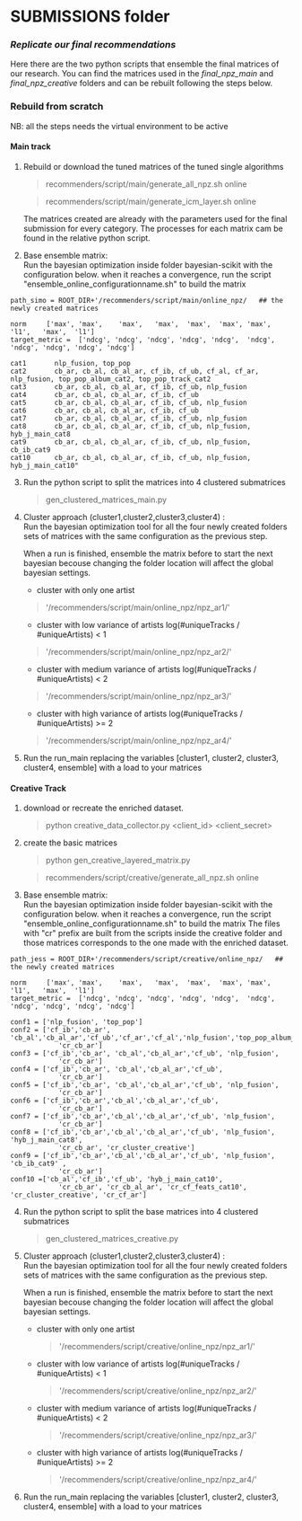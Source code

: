 # SUBMISSIONS folder

### ***Replicate our final recommendations***
 Here there are the two python scripts that ensemble the final matrices of our research.
 You can find the matrices used in the *final_npz_main* and *final_npz_creative* folders and can be rebuilt following the steps below. 
 
### Rebuild from scratch 
NB: all the steps needs the virtual environment to be active



#### Main track

1. Rebuild or download the tuned matrices of the tuned single algorithms
    
    > recommenders/script/main/generate_all_npz.sh online
    
    > recommenders/script/main/generate_icm_layer.sh online
    
    The matrices created are already with the parameters used for the final submission for every category. 
    The processes for each matrix cam be found in the relative python script.

2. Base ensemble matrix: <br/> Run the bayesian optimization inside folder bayesian-scikit with the configuration below. when it reaches a convergence, run the script "ensemble_online_configurationname.sh" to build the matrix

>  
    path_simo = ROOT_DIR+'/recommenders/script/main/online_npz/   ## the newly created matrices
    
    norm     ['max', 'max',    'max',   'max',  'max',  'max', 'max',  'l1',   'max',  'l1']
    target_metric =  ['ndcg', 'ndcg', 'ndcg', 'ndcg', 'ndcg',  'ndcg',  'ndcg', 'ndcg', 'ndcg', 'ndcg']
    
    cat1       nlp_fusion, top_pop 
    cat2	   cb_ar, cb_al, cb_al_ar, cf_ib, cf_ub, cf_al, cf_ar, nlp_fusion, top_pop_album_cat2, top_pop_track_cat2
    cat3	   cb_ar, cb_al, cb_al_ar, cf_ib, cf_ub, nlp_fusion
    cat4	   cb_ar, cb_al, cb_al_ar, cf_ib, cf_ub
    cat5	   cb_ar, cb_al, cb_al_ar, cf_ib, cf_ub, nlp_fusion
    cat6	   cb_ar, cb_al, cb_al_ar, cf_ib, cf_ub
    cat7	   cb_ar, cb_al, cb_al_ar, cf_ib, cf_ub, nlp_fusion
    cat8	   cb_ar, cb_al, cb_al_ar, cf_ib, cf_ub, nlp_fusion, hyb_j_main_cat8
    cat9	   cb_ar, cb_al, cb_al_ar, cf_ib, cf_ub, nlp_fusion, cb_ib_cat9
    cat10	   cb_ar, cb_al, cb_al_ar, cf_ib, cf_ub, nlp_fusion, hyb_j_main_cat10"

3. Run the python script to split the matrices into 4 clustered submatrices
    > gen_clustered_matrices_main.py
    
4. Cluster approach (cluster1,cluster2,cluster3,cluster4) : <br/> Run the bayesian optimization tool for all the four newly created folders sets of matrices with the same configuration as the previous step.
    
    When a run is finished, ensemble the matrix before to start the next bayesian becouse changing the folder location will affect the global bayesian settings.
    
    * cluster with only one artist
    >'/recommenders/script/main/online_npz/npz_ar1/' 
    
    * cluster with low variance of artists
    log(#uniqueTracks / #uniqueArtists) < 1
    >'/recommenders/script/main/online_npz/npz_ar2/'    
        
    * cluster with medium variance of artists
    log(#uniqueTracks / #uniqueArtists) < 2 
    >'/recommenders/script/main/online_npz/npz_ar3/'
    
    * cluster with high variance of artists
    log(#uniqueTracks / #uniqueArtists) >= 2
    >'/recommenders/script/main/online_npz/npz_ar4/'
    

5. Run the run_main replacing the variables [cluster1, cluster2, cluster3, cluster4, ensemble] with a load to your matrices
    

   
#### Creative Track 

1. download or recreate the enriched dataset.
    > python creative_data_collector.py <client_id> <client_secret>
    
2. create the basic matrices 
    > python gen_creative_layered_matrix.py
    
    > recommenders/script/creative/generate_all_npz.sh online 
    
3. Base ensemble matrix: <br/> Run the bayesian optimization inside folder bayesian-scikit with the configuration below. when it reaches a convergence, run the script "ensemble_online_configurationname.sh" to build the matrix
    The files with "cr" prefix are built from the scripts inside the creative folder and those matrices corresponds to the one made with the enriched dataset.
    
>  
    path_jess = ROOT_DIR+'/recommenders/script/creative/online_npz/   ## the newly created matrices
    
    norm     ['max', 'max',    'max',   'max',  'max',  'max', 'max',  'l1',   'max',  'l1']
    target_metric =  ['ndcg', 'ndcg', 'ndcg', 'ndcg', 'ndcg',  'ndcg',  'ndcg', 'ndcg', 'ndcg', 'ndcg']
    
    conf1 = ['nlp_fusion', 'top_pop']
    conf2 = ['cf_ib','cb_ar', 'cb_al','cb_al_ar','cf_ub','cf_ar','cf_al','nlp_fusion','top_pop_album_cat2','top_pop_track_cat2',
                'cr_cb_ar']
    conf3 = ['cf_ib','cb_ar', 'cb_al','cb_al_ar','cf_ub', 'nlp_fusion',
                'cr_cb_ar']
    conf4 = ['cf_ib','cb_ar', 'cb_al','cb_al_ar','cf_ub',
                'cr_cb_ar']
    conf5 = ['cf_ib','cb_ar', 'cb_al','cb_al_ar','cf_ub', 'nlp_fusion',
                'cr_cb_ar']
    conf6 = ['cf_ib','cb_ar','cb_al','cb_al_ar','cf_ub',
                'cr_cb_ar']
    conf7 = ['cf_ib','cb_ar','cb_al','cb_al_ar','cf_ub', 'nlp_fusion',
                'cr_cb_ar']
    conf8 = ['cf_ib','cb_ar','cb_al','cb_al_ar','cf_ub', 'nlp_fusion', 'hyb_j_main_cat8',
                'cr_cb_ar', 'cr_cluster_creative']
    conf9 = ['cf_ib','cb_ar','cb_al','cb_al_ar','cf_ub', 'nlp_fusion', 'cb_ib_cat9' ,
                'cr_cb_ar']
    conf10 =['cb_al','cf_ib','cf_ub', 'hyb_j_main_cat10',
                'cr_cb_ar', 'cr_cb_al_ar', 'cr_cf_feats_cat10', 'cr_cluster_creative', 'cr_cf_ar']


    

4. Run the python script to split the base matrices into 4 clustered submatrices
    > gen_clustered_matrices_creative.py
    
5. Cluster approach (cluster1,cluster2,cluster3,cluster4) : <br/> Run the bayesian optimization tool for all the four newly created folders sets of matrices with the same configuration as the previous step.
     
    When a run is finished, ensemble the matrix before to start the next bayesian becouse changing the folder location will affect the global bayesian settings.
    
    * cluster with only one artist
        >'/recommenders/script/creative/online_npz/npz_ar1/' 
    
    * cluster with low variance of artists
        log(#uniqueTracks / #uniqueArtists) < 1
        >'/recommenders/script/creative/online_npz/npz_ar2/'    
        
    * cluster with medium variance of artists
        log(#uniqueTracks / #uniqueArtists) < 2 
        >'/recommenders/script/creative/online_npz/npz_ar3/'
    
    * cluster with high variance of artists
        log(#uniqueTracks / #uniqueArtists) >= 2
         >'/recommenders/script/creative/online_npz/npz_ar4/'
    
6. Run the run_main replacing the variables [cluster1, cluster2, cluster3, cluster4, ensemble] with a load to your matrices
    
